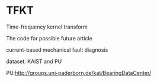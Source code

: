 # TFKT
Time-frequency kernel transform

The code for possible future article

current-based mechanical fault diagnosis

dataset: KAIST and PU

PU:http://groups.uni-paderborn.de/kat/BearingDataCenter/

